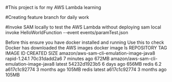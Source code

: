 #This project is for my AWS Lambda learning

#Creating feature branch for daily work

#Invoke SAM locally to test the AWS Lambda without deploying
sam local invoke HelloWorldFunction --event events/paramTest.json

Before this ensure you have docker installed and running
Use this to check Docker has downloaded the AWS images
docker image ls
REPOSITORY                                 TAG            IMAGE ID       CREATED         SIZE
amazon/aws-sam-cli-emulation-image-java8   rapid-1.24.1   70c31dadd2a6   7 minutes ago   672MB
amazon/aws-sam-cli-emulation-image-java8   latest         54232d1923b5   6 days ago      656MB
redis                                      6.2            a617c1c92774   3 months ago    105MB
redis                                      latest         a617c1c92774   3 months ago    105MB